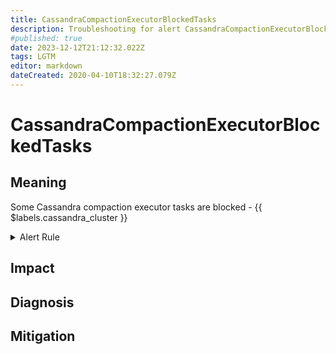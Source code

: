 ```yaml
---
title: CassandraCompactionExecutorBlockedTasks
description: Troubleshooting for alert CassandraCompactionExecutorBlockedTasks
#published: true
date: 2023-12-12T21:12:32.022Z
tags: LGTM
editor: markdown
dateCreated: 2020-04-10T18:32:27.079Z
---
```


# CassandraCompactionExecutorBlockedTasks

## Meaning
[//]: # "Short paragraph that explains what the alert means"
Some Cassandra compaction executor tasks are blocked - {{ $labels.cassandra_cluster }}

<details>
  <summary>Alert Rule</summary>

  ```yaml
alert: CassandraCompactionExecutorBlockedTasks
expr: cassandra_thread_pool_blocked_tasks{pool="CompactionExecutor"} > 15
for: 2m
labels:
    severity: warning
annotations:
    summary: Cassandra compaction executor blocked tasks (instance {{ $labels.instance }})
    description: |-
        Some Cassandra compaction executor tasks are blocked - {{ $labels.cassandra_cluster }}
          VALUE = {{ $value }}
          LABELS = {{ $labels }}
    runbook: https://github.com/srerun/prometheus-alerts/content/runbooks/CassandraCompactionExecutorBlockedTasks

  ```
</details>


## Impact
[//]: # "What could / will happen if the alert is not addressed"



## Diagnosis
[//]: # "Steps to take to identify the cause of the problem"



## Mitigation
[//]: # "The steps necessary to resolve the alert"
